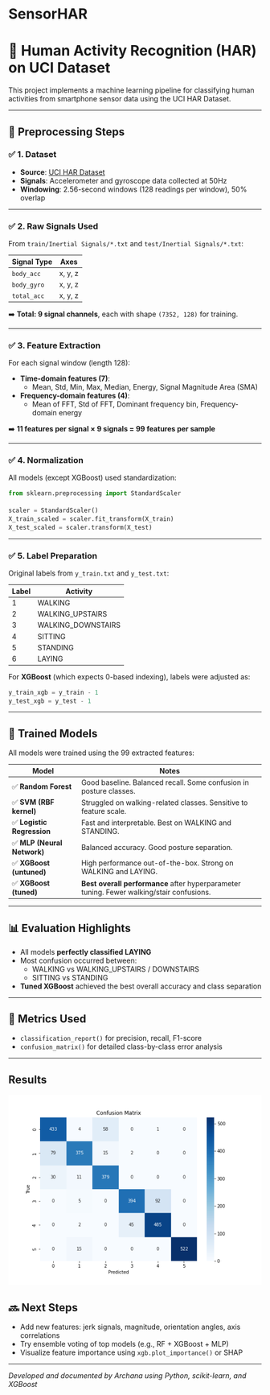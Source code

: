# SensorHAR

# 📄 Human Activity Recognition (HAR) on UCI Dataset

This project implements a machine learning pipeline for classifying human activities from smartphone sensor data using the UCI HAR Dataset.

---

## 🧼 Preprocessing Steps

### ✅ 1. Dataset
- **Source**: [UCI HAR Dataset](https://archive.ics.uci.edu/ml/datasets/human+activity+recognition+using+smartphones)
- **Signals**: Accelerometer and gyroscope data collected at 50Hz
- **Windowing**: 2.56-second windows (128 readings per window), 50% overlap

---

### ✅ 2. Raw Signals Used
From `train/Inertial Signals/*.txt` and `test/Inertial Signals/*.txt`:

| Signal Type   | Axes        |
|---------------|-------------|
| `body_acc`    | x, y, z     |
| `body_gyro`   | x, y, z     |
| `total_acc`   | x, y, z     |

➡️ **Total: 9 signal channels**, each with shape `(7352, 128)` for training.

---

### ✅ 3. Feature Extraction
For each signal window (length 128):

- **Time-domain features (7)**:
  - Mean, Std, Min, Max, Median, Energy, Signal Magnitude Area (SMA)
- **Frequency-domain features (4)**:
  - Mean of FFT, Std of FFT, Dominant frequency bin, Frequency-domain energy

➡️ **11 features per signal × 9 signals = 99 features per sample**

---

### ✅ 4. Normalization
All models (except XGBoost) used standardization:

```python
from sklearn.preprocessing import StandardScaler

scaler = StandardScaler()
X_train_scaled = scaler.fit_transform(X_train)
X_test_scaled = scaler.transform(X_test)
```

---

### ✅ 5. Label Preparation

Original labels from `y_train.txt` and `y_test.txt`:

| Label | Activity             |
|-------|----------------------|
| 1     | WALKING              |
| 2     | WALKING_UPSTAIRS     |
| 3     | WALKING_DOWNSTAIRS   |
| 4     | SITTING              |
| 5     | STANDING             |
| 6     | LAYING               |

For **XGBoost** (which expects 0-based indexing), labels were adjusted as:

```python
y_train_xgb = y_train - 1
y_test_xgb = y_test - 1
```

---

## 🤖 Trained Models

All models were trained using the 99 extracted features:

| Model                  | Notes |
|------------------------|-------|
| ✅ **Random Forest**         | Good baseline. Balanced recall. Some confusion in posture classes. |
| ✅ **SVM (RBF kernel)**      | Struggled on walking-related classes. Sensitive to feature scale. |
| ✅ **Logistic Regression**   | Fast and interpretable. Best on WALKING and STANDING. |
| ✅ **MLP (Neural Network)**  | Balanced accuracy. Good posture separation. |
| ✅ **XGBoost (untuned)**     | High performance out-of-the-box. Strong on WALKING and LAYING. |
| ✅ **XGBoost (tuned)**       | **Best overall performance** after hyperparameter tuning. Fewer walking/stair confusions. |

---

## 📊 Evaluation Highlights

- All models **perfectly classified LAYING**
- Most confusion occurred between:
  - WALKING vs WALKING_UPSTAIRS / DOWNSTAIRS
  - SITTING vs STANDING
- **Tuned XGBoost** achieved the best overall accuracy and class separation

---

## 🧪 Metrics Used

- `classification_report()` for precision, recall, F1-score
- `confusion_matrix()` for detailed class-by-class error analysis

---

## Results

![Confusion Matrix](images/ConfusionMatrix_logreg.png)




## 🔜 Next Steps

- Add new features: jerk signals, magnitude, orientation angles, axis correlations
- Try ensemble voting of top models (e.g., RF + XGBoost + MLP)
- Visualize feature importance using `xgb.plot_importance()` or SHAP

---

_Developed and documented by Archana using Python, scikit-learn, and XGBoost_
